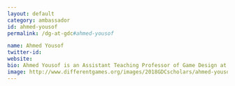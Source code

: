 ```yaml
---
layout: default
category: ambassador
id: ahmed-yousof
permalink: /dg-at-gdc#ahmed-yousof

name: Ahmed Yousof
twitter-id:
website: 
bio: Ahmed Yousof is an Assistant Teaching Professor of Game Design at Pennsylvania State University
image: http://www.differentgames.org/images/2018GDCscholars/ahmed-yousof.png
---
```

